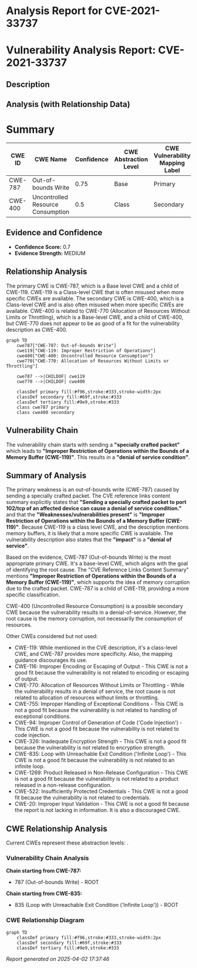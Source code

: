 # Analysis Report for CVE-2021-33737

# Vulnerability Analysis Report: CVE-2021-33737

## Description



## Analysis (with Relationship Data)

# Summary
| CWE ID | CWE Name | Confidence | CWE Abstraction Level | CWE Vulnerability Mapping Label | CWE-Vulnerability Mapping Notes |
|---|---|---|---|---|---|
| CWE-787 | Out-of-bounds Write | 0.75 | Base | Primary | Allowed |
| CWE-400 | Uncontrolled Resource Consumption | 0.5 | Class | Secondary | Discouraged |

## Evidence and Confidence

*   **Confidence Score:** 0.7
*   **Evidence Strength:** MEDIUM

## Relationship Analysis
The primary CWE is CWE-787, which is a Base level CWE and a child of CWE-119. CWE-119 is a Class-level CWE that is often misused when more specific CWEs are available. The secondary CWE is CWE-400, which is a Class-level CWE and is also often misused when more specific CWEs are available. CWE-400 is related to CWE-770 (Allocation of Resources Without Limits or Throttling), which is a Base-level CWE, and a child of CWE-400, but CWE-770 does not appear to be as good of a fit for the vulnerability description as CWE-400.

```mermaid
graph TD
    cwe787["CWE-787: Out-of-bounds Write"]
    cwe119["CWE-119: Improper Restriction of Operations"]
    cwe400["CWE-400: Uncontrolled Resource Consumption"]
    cwe770["CWE-770: Allocation of Resources Without Limits or Throttling"]

    cwe787 -->|CHILDOF| cwe119
    cwe770 -->|CHILDOF| cwe400

    classDef primary fill:#f96,stroke:#333,stroke-width:2px
    classDef secondary fill:#69f,stroke:#333
    classDef tertiary fill:#9e9,stroke:#333
    class cwe787 primary
    class cwe400 secondary
```

## Vulnerability Chain
The vulnerability chain starts with sending a **"specially crafted packet"** which leads to **"Improper Restriction of Operations within the Bounds of a Memory Buffer (CWE-119)"**. This results in a **"denial of service condition"**.

## Summary of Analysis
The primary weakness is an out-of-bounds write (CWE-787) caused by sending a specially crafted packet. The CVE reference links content summary explicitly states that **"Sending a specially crafted packet to port 102/tcp of an affected device can cause a denial of service condition."** and that the **"Weaknesses/vulnerabilities present"** is **"Improper Restriction of Operations within the Bounds of a Memory Buffer (CWE-119)"**. Because CWE-119 is a class level CWE, and the description mentions memory buffers, it is likely that a more specific CWE is available. The vulnerability description also states that the **"impact"** is a **"denial of service"**.

Based on the evidence, CWE-787 (Out-of-bounds Write) is the most appropriate primary CWE. It's a base-level CWE, which aligns with the goal of identifying the root cause. The "CVE Reference Links Content Summary" mentions **"Improper Restriction of Operations within the Bounds of a Memory Buffer (CWE-119)"**, which supports the idea of memory corruption due to the crafted packet. CWE-787 is a child of CWE-119, providing a more specific classification.

CWE-400 (Uncontrolled Resource Consumption) is a possible secondary CWE because the vulnerability results in a denial-of-service. However, the root cause is the memory corruption, not necessarily the consumption of resources.

Other CWEs considered but not used:

*   CWE-119: While mentioned in the CVE description, it's a class-level CWE, and CWE-787 provides more specificity. Also, the mapping guidance discourages its use.
*   CWE-116: Improper Encoding or Escaping of Output - This CWE is not a good fit because the vulnerability is not related to encoding or escaping of output.
*   CWE-770: Allocation of Resources Without Limits or Throttling - While the vulnerability results in a denial of service, the root cause is not related to allocation of resources without limits or throttling.
*   CWE-755: Improper Handling of Exceptional Conditions - This CWE is not a good fit because the vulnerability is not related to handling of exceptional conditions.
*   CWE-94: Improper Control of Generation of Code ('Code Injection') - This CWE is not a good fit because the vulnerability is not related to code injection.
*   CWE-326: Inadequate Encryption Strength - This CWE is not a good fit because the vulnerability is not related to encryption strength.
*   CWE-835: Loop with Unreachable Exit Condition ('Infinite Loop') - This CWE is not a good fit because the vulnerability is not related to an infinite loop.
*   CWE-1269: Product Released in Non-Release Configuration - This CWE is not a good fit because the vulnerability is not related to a product released in a non-release configuration.
*   CWE-522: Insufficiently Protected Credentials - This CWE is not a good fit because the vulnerability is not related to credentials.
*   CWE-20: Improper Input Validation - This CWE is not a good fit because the report is not lacking in information. It is also a discouraged CWE.


## CWE Relationship Analysis

Current CWEs represent these abstraction levels: .


### Vulnerability Chain Analysis

**Chain starting from CWE-787:**
- 787 (Out-of-bounds Write) - ROOT


**Chain starting from CWE-835:**
- 835 (Loop with Unreachable Exit Condition ('Infinite Loop')) - ROOT



### CWE Relationship Diagram

```mermaid
graph TD
    classDef primary fill:#f96,stroke:#333,stroke-width:2px
    classDef secondary fill:#69f,stroke:#333
    classDef tertiary fill:#9e9,stroke:#333
```



*Report generated on 2025-04-02 17:37:46*
